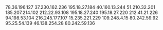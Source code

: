 78.36.196.127
37.230.162.236
195.18.27.184
40.160.13.244
51.210.32.201
185.207.214.102
212.22.93.108
195.18.27.240
195.18.27.220
212.41.21.226
94.198.53.104
216.245.177.107
15.235.221.229
109.248.4.15
80.242.59.92
95.25.54.139
46.138.254.28
80.242.59.136
